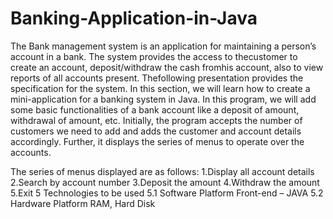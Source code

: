 # Banking-Application-in-Java
The Bank management system is an application for maintaining a person’s account in a bank. 
The system provides the access to thecustomer to create an account, deposit/withdraw the 
cash fromhis account, also to view reports of all accounts present. Thefollowing presentation 
provides the specification for the system.
In this section, we will learn how to create a mini-application for a banking system in Java. In this program, we will add some basic functionalities of a bank account like a deposit of amount, withdrawal of amount, etc. Initially, the program accepts the number of customers we need to add and adds the customer and account details accordingly. Further, it displays the series of menus to operate over the accounts.

The series of menus displayed are as follows:
1.Display all account details
2.Search by account number
3.Deposit the amount
4.Withdraw the amount
5.Exit
5	Technologies to be used
5.1	Software Platform 
Front-end – JAVA
5.2	Hardware Platform
RAM, Hard Disk
